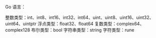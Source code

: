 Go 语言：

整数类型：int、int8、int16、int32、int64、uint、uint8、uint16、uint32、uint64、uintptr
浮点类型：float32、float64
复数类型：complex64、complex128
布尔类型：bool
字符串类型：string
字符类型：rune
